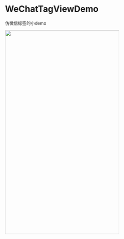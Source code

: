 # WeChatTagViewDemo
仿微信标签的小demo

<img src="https://github.com/coderYMS/WeChatTagViewDemo/blob/master/WeChatTagImage.png" width=375 height=667 />

